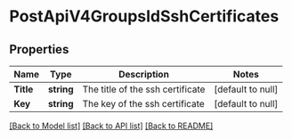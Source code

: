 # PostApiV4GroupsIdSshCertificates

## Properties
Name | Type | Description | Notes
------------ | ------------- | ------------- | -------------
**Title** | **string** | The title of the ssh certificate | [default to null]
**Key** | **string** | The key of the ssh certificate | [default to null]

[[Back to Model list]](../README.md#documentation-for-models) [[Back to API list]](../README.md#documentation-for-api-endpoints) [[Back to README]](../README.md)


